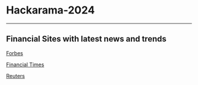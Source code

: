 # Hackarama-2024
---
## Financial Sites with latest news and trends
[Forbes](https://www.forbes.com/money/?sh=3f6ec8a1c19a)

[Financial Times](https://www.ft.com/world)

[Reuters](https://www.reuters.com/business/finance/)
